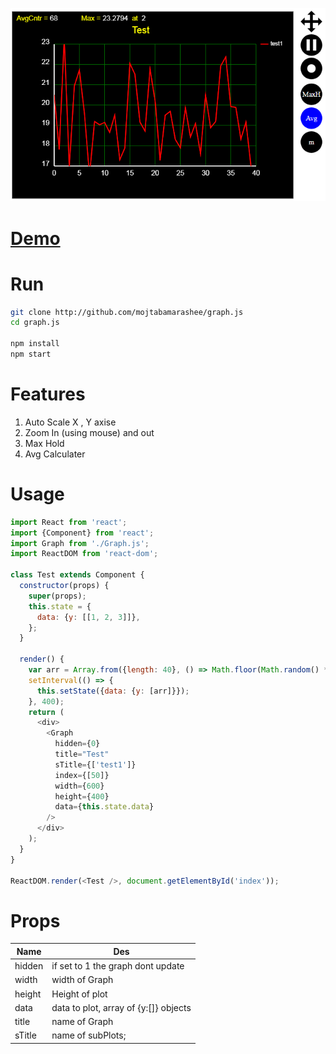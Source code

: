 

![Alt text](screenshots/screenshot1.png?raw=true "Optional Title")


# <a href="http://mojtabamarashee.github.io/graph.js">Demo</a>


# Run

```bash
git clone http://github.com/mojtabamarashee/graph.js
cd graph.js

npm install
npm start

```


# Features
1. Auto Scale X , Y axise
2. Zoom In (using mouse) and out
3. Max Hold
4. Avg Calculater 


# Usage
```javascript
import React from 'react';
import {Component} from 'react';
import Graph from './Graph.js';
import ReactDOM from 'react-dom';

class Test extends Component {
  constructor(props) {
    super(props);
    this.state = {
      data: {y: [[1, 2, 3]]},
    };
  }

  render() {
    var arr = Array.from({length: 40}, () => Math.floor(Math.random() * 40));
    setInterval(() => {
      this.setState({data: {y: [arr]}});
    }, 400);
    return (
      <div>
        <Graph
          hidden={0}
          title="Test"
          sTitle={['test1']}
          index={[50]}
          width={600}
          height={400}
          data={this.state.data}
        />
      </div>
    );
  }
}

ReactDOM.render(<Test />, document.getElementById('index'));

````


# Props

| Name | Des |
| ------------- | ------------- |
| hidden  | if set to 1 the graph dont update |
| width | width of Graph  |
| height | Height of plot  |
| data | data to plot, array of {y:[]} objects  |
| title | name of Graph  |
| sTitle | name of subPlots;   |

